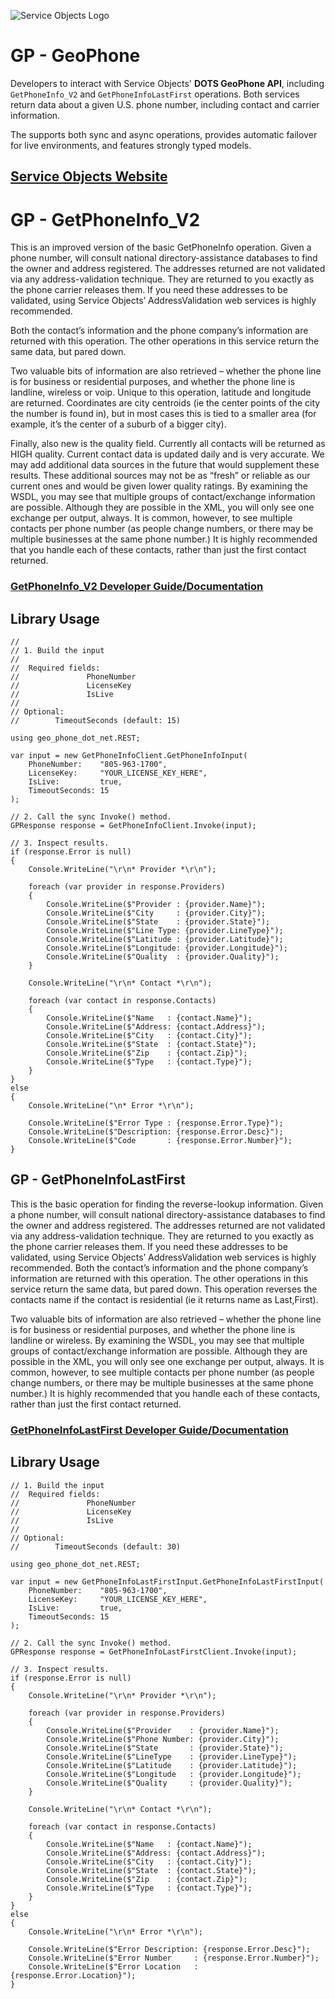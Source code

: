 ﻿![Service Objects Logo](https://www.serviceobjects.com/wp-content/uploads/2021/05/SO-Logo-with-TM.gif "Service Objects Logo")

# GP - GeoPhone  

Developers to interact with Service Objects' **DOTS GeoPhone API**, including `GetPhoneInfo_V2` and `GetPhoneInfoLastFirst` operations. Both services return data about a given U.S. phone number, including contact and carrier information.

The  supports both sync and async operations, provides automatic failover for live environments, and features strongly typed models.

## [Service Objects Website](https://serviceobjects.com)

# GP - GetPhoneInfo_V2

This is an improved version of the basic GetPhoneInfo operation. Given a phone number, will consult national directory-assistance databases to find the owner and address registered. The addresses returned are not validated via any address-validation technique. They are returned to you exactly as the phone carrier releases them. If you need these addresses to be validated, using Service Objects’ AddressValidation web services is highly recommended. 

Both the contact’s information and the phone company’s information are returned with this operation. The other operations in this service return the same data, but pared down.

Two valuable bits of information are also retrieved – whether the phone line is for business or residential purposes, and whether the phone line is landline, wireless or voip. Unique to this operation, latitude and longitude are returned. Coordinates are city centroids (ie the center points of the city the number is found in), but in most cases this is tied to a smaller area (for example, it’s the center of a suburb of a bigger city).

Finally, also new is the quality field. Currently all contacts will be returned as HIGH quality. Current contact data is updated daily and is very accurate. We may add additional data sources in the future that would supplement these results. These additional sources may not be as “fresh” or reliable as our current ones and would be given lower quality ratings. By examining the WSDL, you may see that multiple groups of contact/exchange information are possible. Although they are possible in the XML, you will only see one exchange per output, always. It is common, however, to see multiple contacts per phone number (as people change numbers, or there may be multiple businesses at the same phone number.) It is highly recommended that you handle each of these contacts, rather than just the first contact returned.

### [GetPhoneInfo_V2 Developer Guide/Documentation](https://www.serviceobjects.com/docs/dots-geophone/gp-operations/gp-getphoneinfo_v2-recommended/)

## Library Usage

```
//
// 1. Build the input
//
//  Required fields:
//               PhoneNumber
//               LicenseKey
//               IsLive
// 
// Optional:
//        TimeoutSeconds (default: 15)

using geo_phone_dot_net.REST;

var input = new GetPhoneInfoClient.GetPhoneInfoInput(
    PhoneNumber:    "805-963-1700",
    LicenseKey:     "YOUR_LICENSE_KEY_HERE",
    IsLive:         true,
    TimeoutSeconds: 15
);

// 2. Call the sync Invoke() method.
GPResponse response = GetPhoneInfoClient.Invoke(input);

// 3. Inspect results.
if (response.Error is null)
{
    Console.WriteLine("\r\n* Provider *\r\n"); 

    foreach (var provider in response.Providers)
    {
        Console.WriteLine($"Provider : {provider.Name}");
        Console.WriteLine($"City     : {provider.City}");
        Console.WriteLine($"State    : {provider.State}");
        Console.WriteLine($"Line Type: {provider.LineType}");
        Console.WriteLine($"Latitude : {provider.Latitude}");
        Console.WriteLine($"Longitude: {provider.Longitude}");
        Console.WriteLine($"Quality  : {provider.Quality}");
    }

    Console.WriteLine("\r\n* Contact *\r\n");

    foreach (var contact in response.Contacts)
    {
        Console.WriteLine($"Name   : {contact.Name}");
        Console.WriteLine($"Address: {contact.Address}");
        Console.WriteLine($"City   : {contact.City}");
        Console.WriteLine($"State  : {contact.State}");
        Console.WriteLine($"Zip    : {contact.Zip}");
        Console.WriteLine($"Type   : {contact.Type}");
    }
}
else
{
    Console.WriteLine("\n* Error *\r\n");

    Console.WriteLine($"Error Type : {response.Error.Type}");
    Console.WriteLine($"Description: {response.Error.Desc}");
    Console.WriteLine($"Code       : {response.Error.Number}");
}
```

## GP - GetPhoneInfoLastFirst

This is the basic operation for finding the reverse-lookup information. Given a phone number, will consult national directory-assistance databases to find the owner and address registered. The addresses returned are not validated via any address-validation technique. They are returned to you exactly as the phone carrier releases them. If you need these addresses to be validated, using Service Objects’ AddressValidation web services is highly recommended. 
Both the contact’s information and the phone company’s information are returned with this operation. The other operations in this service return the same data, but pared down. This operation reverses the contacts name if the contact is residential (ie it returns name as Last,First).

Two valuable bits of information are also retrieved – whether the phone line is for business or residential purposes, and whether the phone line is landline or wireless. By examining the WSDL, you may see that multiple groups of contact/exchange information are possible. Although they are possible in the XML, you will only see one exchange per output, always. It is common, however, to see multiple contacts per phone number (as people change numbers, or there may be multiple businesses at the same phone number.) It is highly recommended that you handle each of these contacts, rather than just the first contact returned.

### [GetPhoneInfoLastFirst Developer Guide/Documentation](https://www.serviceobjects.com/docs/dots-geophone/gp-operations/gp-getphoneinfolastfirst/)

## Library Usage

```
// 1. Build the input
//  Required fields:
//               PhoneNumber
//               LicenseKey
//               IsLive
//
// Optional:
//        TimeoutSeconds (default: 30)

using geo_phone_dot_net.REST;

var input = new GetPhoneInfoLastFirstInput.GetPhoneInfoLastFirstInput(
    PhoneNumber:    "805-963-1700",
    LicenseKey:     "YOUR_LICENSE_KEY_HERE",
    IsLive:         true,
    TimeoutSeconds: 15
);

// 2. Call the sync Invoke() method.
GPResponse response = GetPhoneInfoLastFirstClient.Invoke(input);

// 3. Inspect results.
if (response.Error is null)
{
    Console.WriteLine("\r\n* Provider *\r\n");

    foreach (var provider in response.Providers)
    {
        Console.WriteLine($"Provider    : {provider.Name}");
        Console.WriteLine($"Phone Number: {provider.City}");
        Console.WriteLine($"State       : {provider.State}");
        Console.WriteLine($"LineType    : {provider.LineType}");
        Console.WriteLine($"Latitude    : {provider.Latitude}");
        Console.WriteLine($"Longitude   : {provider.Longitude}");
        Console.WriteLine($"Quality     : {provider.Quality}");
    }

    Console.WriteLine("\r\n* Contact *\r\n");

    foreach (var contact in response.Contacts)
    {
        Console.WriteLine($"Name   : {contact.Name}");
        Console.WriteLine($"Address: {contact.Address}");
        Console.WriteLine($"City   : {contact.City}");
        Console.WriteLine($"State  : {contact.State}");
        Console.WriteLine($"Zip    : {contact.Zip}");
        Console.WriteLine($"Type   : {contact.Type}");
    }
}
else
{
    Console.WriteLine("\r\n* Error *\r\n");

    Console.WriteLine($"Error Description: {response.Error.Desc}");
    Console.WriteLine($"Error Number     : {response.Error.Number}");
    Console.WriteLine($"Error Location   : {response.Error.Location}");
}
```